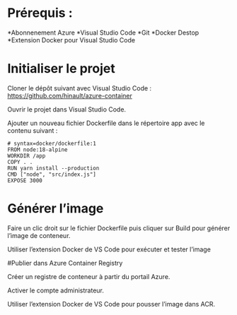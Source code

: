# Prérequis :
*Abonnenement Azure
*Visual Studio Code
*Git
*Docker Destop 
*Extension Docker pour Visual Studio Code

# Initialiser le projet

Cloner le dépôt suivant avec Visual Studio Code : https://github.com/hinault/azure-container

Ouvrir le projet dans Visual Studio Code.

Ajouter un nouveau fichier Dockerfile dans le répertoire app avec le contenu suivant :

```
# syntax=docker/dockerfile:1
FROM node:18-alpine
WORKDIR /app
COPY . .
RUN yarn install --production
CMD ["node", "src/index.js"]
EXPOSE 3000
```


# Générer l’image 

Faire un clic droit sur le fichier Dockerfile puis cliquer sur Build pour générer l’image de conteneur. 

Utiliser l’extension Docker de VS Code pour exécuter et tester l’image

#Publier dans Azure Container Registry

Créer un registre de conteneur à partir du portail Azure.

Activer le compte administrateur.

Utiliser l’extension Docker de VS Code pour pousser l’image dans ACR.

